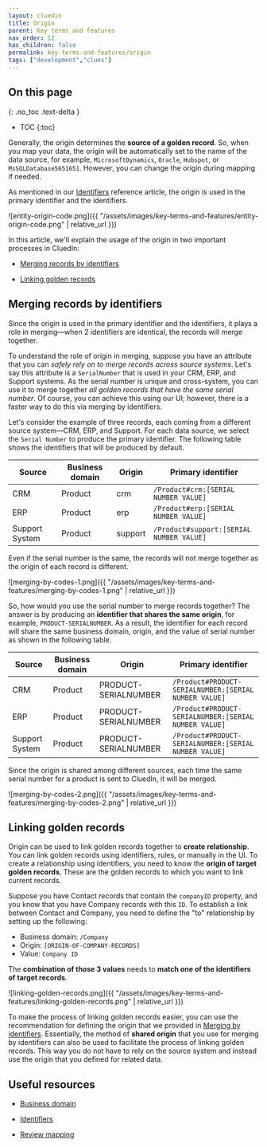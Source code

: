 ```yaml
---
layout: cluedin
title: Origin
parent: Key terms and features
nav_order: 12
has_children: false
permalink: key-terms-and-features/origin
tags: ["development","clues"]
---
```

## On this page
{: .no_toc .text-delta }
- TOC
{:toc}

Generally, the origin determines the **source of a golden record**. So, when you map your data, the origin will be automatically set to the name of the data source, for example, `MicrosoftDynamics`, `Oracle`, `Hubspot`, or `MsSQLDatabase5651651`. However, you can change the origin during mapping if needed.

As mentioned in our [Identifiers](/key-terms-and-features/entity-codes) reference article, the origin is used in the primary identifier and the identifiers.

![entity-origin-code.png]({{ "/assets/images/key-terms-and-features/entity-origin-code.png" | relative_url }})

In this article, we'll explain the usage of the origin in two important processes in CluedIn:

- [Merging records by identifiers](#merging-records-by-identifiers)

- [Linking golden records](#linking-golden-records)

## Merging records by identifiers

Since the origin is used in the primary identifier and the identifiers, it plays a role in merging—when 2 identifiers are identical, the records will merge together.

To understand the role of origin in merging, suppose you have an attribute that you can _safely rely on to merge records across source systems_. Let's say this attribute is a `SerialNumber` that is used in your CRM, ERP, and Support systems. As the serial number is unique and cross-system, you can use it to merge together _all golden records that have the same serial number_. Of course, you can achieve this using our UI; however, there is a faster way to do this via merging by identifiers.

Let's consider the example of three records, each coming from a different source system—CRM, ERP, and Support. For each data source, we select the `Serial Number` to produce the primary identifier. The following table shows the identifiers that will be produced by default.

| Source | Business domain | Origin | Primary identifier |
|--|--|--|--|
| CRM | Product | crm | `/Product#crm:[SERIAL NUMBER VALUE]` |
| ERP | Product | erp | `/Product#erp:[SERIAL NUMBER VALUE]` |
| Support System | Product | support | `/Product#support:[SERIAL NUMBER VALUE]` |

Even if the serial number is the same, the records will not merge together as the origin of each record is different.

![merging-by-codes-1.png]({{ "/assets/images/key-terms-and-features/merging-by-codes-1.png" | relative_url }})

So, how would you use the serial number to merge records together? The answer is by producing an **identifier that shares the same origin**, for example, `PRODUCT-SERIALNUMBER`. As a result, the identifier for each record will share the same business domain, origin, and the value of serial number as shown in the following table.

| Source | Business domain | Origin | Primary identifier |
|--|--|--|--|
| CRM | Product | PRODUCT-SERIALNUMBER | `/Product#PRODUCT-SERIALNUMBER:[SERIAL NUMBER VALUE]` |
| ERP | Product | PRODUCT-SERIALNUMBER | `/Product#PRODUCT-SERIALNUMBER:[SERIAL NUMBER VALUE]` |
| Support System | Product | PRODUCT-SERIALNUMBER | `/Product#PRODUCT-SERIALNUMBER:[SERIAL NUMBER VALUE]` |

Since the origin is shared among different sources, each time the same serial number for a product is sent to CluedIn, it will be merged.

![merging-by-codes-2.png]({{ "/assets/images/key-terms-and-features/merging-by-codes-2.png" | relative_url }})

## Linking golden records

Origin can be used to link golden records together to **create relationship**. You can link golden records using identifiers, rules, or manually in the UI. To create a relationship using identifiers, you need to know the **origin of target golden records**. These are the golden records to which you want to link current records.

Suppose you have Contact records that contain the `companyID` property, and you know that you have Company records with this `ID`. To establish a link between Contact and Company, you need to define the "to" relationship by setting up the following:

- Business domain: `/Company`
- Origin: `[ORIGIN-OF-COMPANY-RECORDS]`
- Value: `Company ID`

The **combination of those 3 values** needs to **match one of the identifiers of target records**.

![linking-golden-records.png]({{ "/assets/images/key-terms-and-features/linking-golden-records.png" | relative_url }})

To make the process of linking golden records easier, you can use the recommendation for defining the origin that we provided in [Merging by identifiers](#merging-records-by-identifiers). Essentially, the method of **shared origin** that you use for merging by identifiers can also be used to facilitate the process of linking golden records. This way you do not have to rely on the source system and instead use the origin that you defined for related data.

## Useful resources

- [Business domain](/key-terms-and-features/entity-type)

- [Identifiers](/key-terms-and-features/entity-codes)

- [Review mapping](/integration/review-mapping)